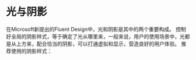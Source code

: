 # 光与阴影
在Microsoft新提出的Fluent Design中，光和阴影是其中的两个重要构成。
控制好全局的阴影样式，等于确定了光从哪里来，一般来说，用户的使用场景中，光都是从上方来，配合恰当的阴影，可以打通虚拟和显示，营造良好的用户体验。
推荐使用的阴影样式：


